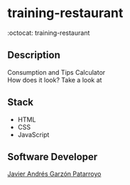 # training-restaurant
:octocat: training-restaurant

## Description
Consumption and Tips Calculator  
How does it look? Take a look at []()

## Stack
* HTML
* CSS
* JavaScript

## Software Developer
[Javier Andrés Garzón Patarroyo](https://www.javierandresgp.com)